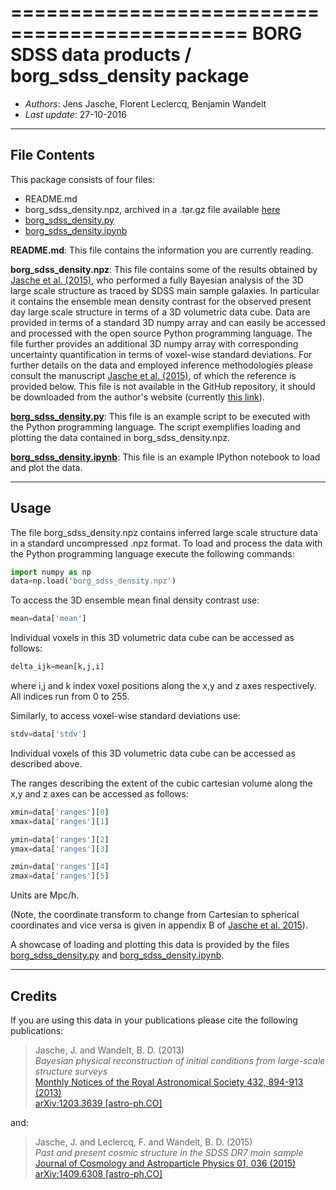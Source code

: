 ==============================================
**BORG SDSS data products** / **borg_sdss_density package**
==============================================

* *Authors*: Jens Jasche, Florent Leclercq, Benjamin Wandelt
* *Last update*: 27-10-2016

----------------------
**File Contents**
----------------------

This package consists of four files:
* README.md
* borg_sdss_density.npz, archived in a .tar.gz file available [here](http://icg.port.ac.uk/~leclercq/data/borg_sdss_density.tar.gz)
* [borg_sdss_density.py](borg_sdss_density.py)
* [borg_sdss_density.ipynb](borg_sdss_density.ipynb)

**README.md**:
	This file contains the information you are currently reading.

**borg_sdss_density.npz**:
	This file contains some of the results obtained by [Jasche et al. (2015)](https://arxiv.org/abs/1409.6308), who performed a fully Bayesian analysis of the 3D large scale structure as traced by SDSS main sample galaxies. In particular it contains the ensemble mean density contrast for the observed present day large scale structure in terms of a 3D volumetric data cube. Data are provided in terms of a standard 3D numpy array and can easily be accessed and processed with the open source Python programming language. The file further provides an additional 3D numpy array with corresponding uncertainty quantification in terms of voxel-wise standard deviations. For further details on the data and employed inference methodologies please consult the manuscript [Jasche et al. (2015)](https://arxiv.org/abs/1409.6308), of which the reference is provided below. This file is not available in the GitHub repository, it should be downloaded from the author's website (currently [this link](http://icg.port.ac.uk/~leclercq/data/borg_sdss_density.tar.gz)).
	
**[borg_sdss_density.py](borg_sdss_density.py)**:
	This file is an example script to be executed with the Python programming language. The script exemplifies loading and plotting the data contained in borg_sdss_density.npz.

**[borg_sdss_density.ipynb](borg_sdss_density.ipynb)**:
	This file is an example IPython notebook to load and plot the data.

----------------------
**Usage**
----------------------

The file borg_sdss_density.npz contains inferred large scale structure data in a standard uncompressed .npz format. To load and process the data with the Python programming language execute the following commands:

```python
import numpy as np
data=np.load('borg_sdss_density.npz')
```

To access the 3D ensemble mean final density contrast use: 

```python
mean=data['mean']
```

Individual voxels in this 3D volumetric data cube can be accessed as follows:

```python
delta_ijk=mean[k,j,i]
```

where i,j and k index voxel positions along the x,y and z axes respectively. All indices run from 0 to 255.

Similarly, to access voxel-wise standard deviations use: 

```python
stdv=data['stdv']
```

Individual voxels of this 3D volumetric data cube can be accessed as described above.

The ranges describing the extent of the cubic cartesian volume along the x,y and z axes can be accessed as follows:

```python
xmin=data['ranges'][0]
xmax=data['ranges'][1]

ymin=data['ranges'][2]
ymax=data['ranges'][3]

zmin=data['ranges'][4]
zmax=data['ranges'][5]
```

Units are Mpc/h.

(Note, the coordinate transform to change from Cartesian to spherical coordinates and vice versa is given in appendix B of [Jasche et al. 2015](https://arxiv.org/abs/1409.6308)).

A showcase of loading and plotting this data is provided by the files [borg_sdss_density.py](borg_sdss_density.py) and [borg_sdss_density.ipynb](borg_sdss_density.ipynb).

----------------------
**Credits**
----------------------

If you are using this data in your publications please cite the following publications:

> Jasche, J. and Wandelt, B. D. (2013)<br />
> *Bayesian physical reconstruction of initial conditions from large-scale structure surveys*<br />
> [Monthly Notices of the Royal Astronomical Society 432, 894-913 (2013)](http://dx.doi.org/10.1093/mnras/stt449)<br />
> [arXiv:1203.3639 [astro-ph.CO]](https://arxiv.org/abs/1203.3639)

and:

> Jasche, J. and Leclercq, F. and Wandelt, B. D. (2015)<br />
> *Past and present cosmic structure in the SDSS DR7 main sample*<br />
> [Journal of Cosmology and Astroparticle Physics 01, 036 (2015)](http://dx.doi.org/10.1088/1475-7516/2013/11/048)<br />
> [arXiv:1409.6308 [astro-ph.CO]](https://arxiv.org/abs/1409.6308)
